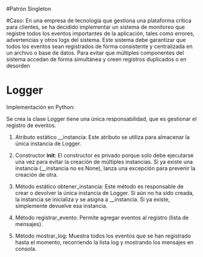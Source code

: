 #Patrón Singleton

#Caso:
En una empresa de tecnología que gestiona una plataforma crítica para clientes, se ha decidido implementar un sistema de monitoreo que registre todos los eventos importantes de la aplicación, tales como errores, advertencias y otros logs del sistema. Este sistema debe garantizar que todos los eventos sean registrados de forma consistente y centralizada en un archivo o base de datos. Para evitar que múltiples componentes del sistema accedan de forma simultánea y creen registros duplicados o en desorden

# Logger 
Implementación en Python: 

Se crea la clase Logger tiene una única responsabilidad, que es gestionar el registro de eventos.
1. Atributo estático __instancia:
Este atributo se utiliza para almacenar la única instancia de Logger.

2. Constructor __init__: 
El constructor es privado porque solo debe ejecutarse una vez para evitar la creación de múltiples instancias. Si ya existe una instancia (__instancia no es None), lanza una excepción para prevenir la creación de otra.

3. Método estático obtener_instancia:
Este método es responsable de crear o devolver la única instancia de Logger. Si aún no ha sido creada, la instancia se inicializa y se asigna a __instancia. Si ya existe, simplemente devuelve esa instancia.

4. Método registrar_evento:
Permite agregar eventos al registro (lista de mensajes).

5. Método mostrar_log:
Muestra todos los eventos que se han registrado hasta el momento, recorriendo la lista log y mostrando los mensajes en consola.

